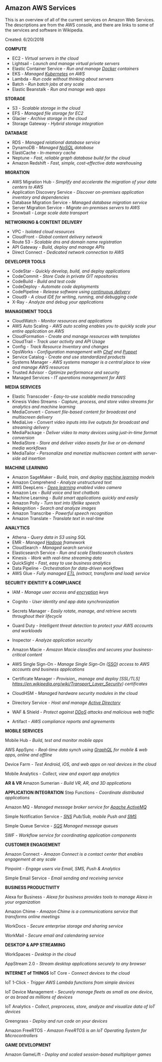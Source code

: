 ## Amazon AWS Services

This is an overview of all of the current services on Amazon Web Services. The descriptions are from the AWS console, and there are links to some of the services and software in Wikipedia.

Created: 6/20/2018

**COMPUTE**

 - EC2 - *Virtual servers in the cloud*
 - Lightsail - *Launch and manage virtual private servers*
 - Elastic Container Service - *Run and manage
   [Docker](https://www.docker.com/) containers*
 - EKS - *Managed [Kubernetes](https://kubernetes.io/) on AWS*
 - Lambda - *Run code without thinking about servers*
 - Batch - *Run batch jobs at any scale*
 - Elastic Beanstalk - *Run and manage web apps*

**STORAGE**

 - S3 - *Scalable storage in the cloud*
 - EFS - *Managed file storage for EC2*
 - Glacier - *Archive storage in the cloud*
 - Storage Gateway - *Hybrid storage integration*

**DATABASE**

 - RDS - *Managed relational database service*
 - DynamoDB - *Managed [NoSQL](https://en.wikipedia.org/wiki/NoSQL)   database*
 - ElastiCache - *In-memory cache*
 - Neptune - *Fast, reliable graph database build for the cloud*
 - Amazon Redshift - *Fast, simple, cost-effective data warehousing*

**MIGRATION**

 - AWS Migration Hub - *Simplify and accelerate the migration of your  data centers to AWS*
 - Application Discovery Service - *Discover on-premises application inventory and dependencies*
 - Database Migration Service - *Managed database migration service*
 - Server Migration Service - *Migrate on-premises servers to AWS*
 - Snowball - *Large scale data transport*

**NETWORKING & CONTENT DELIVERY**

 - VPC - *Isolated cloud resources*
 - CloudFront - *Global content delivery network*
 - Route 53 - *Scalable dns and domain name registration*
 - API Gateway - *Build, deploy and manage APIs*
 - Direct Connect - *Dedicated network connection to AWS*

**DEVELOPER TOOLS**

 - CodeStar - *Quickly develop, build, and deploy applications*
 - CodeCommit - *Store Code in private GIT repositories*
 - CodeBuild - *Build and test code*
 - CodeDeploy - *Automate code deployments*
 - CodePipeline - *Release software using [continuous
   delivery](https://en.wikipedia.org/wiki/Continuous_delivery)*
 - Cloud9 - *A cloud IDE   for writing, running, and debugging code*
 - X-Ray - *Analyze and debug your applications*

**MANAGEMENT TOOLS**

 - CloudWatch - *Monitor resources and applications*
 - AWS Auto Scaling - *AWS auto scaling enables you to quickly scale your entire application on AWS*
 - CloudFormation - *Create and manage resources with templates*
 - CloudTrail - *Track user activity and API Usage*
 - Config - *Track Resource Inventory and changes*
 - OpsWorks - *Configuration management with
   [Chef](https://en.wikipedia.org/wiki/Chef_%28software%29) and  [Puppet](https://en.wikipedia.org/wiki/Puppet_%28software%29)*
 - Service Catalog - *Create and use standardized products*
 - Systems Manager - *AWS systems manager is a central place to view and  manage AWS resources*
 - Trusted Advisor - *Optimize performance and security*
 - Managed Services - *IT operations management for AWS*

**MEDIA SERVICES**

 - Elastic Transcoder - *Easy-to-use scalable media transcoding*
 - Kinesis Video Streams - *Capture, process, and store video streams  for analytics and machine learning*
 - MediaConvert - *Convert file-based content for broadcast and
   multiscreen delivery*
 - MediaLive - *Convert video inputs into live outputs for broadcast and streaming delivery*
 - MediaPackage - *Deliver video to many devices using just-in-time format conversion*
 - MediaStore - *Store and deliver video assets for live or on-demand media workflows*
 - MediaTailor - *Personalize and monetize multiscreen content with server-side ad insertion*

**MACHINE LEARNING**

 - Amazon SageMaker - *Build, train, and deploy [machine
   learning](https://en.wikipedia.org/wiki/Machine_learning) models*
 - Amazon Comprehend - *Analyze unstructured text*
 - AWS DeepLens - *[Deep learning](https://en.wikipedia.org/wiki/Deep_learning) enabled video camera*
 - Amazon Lex - *Build voice and text chatbots*
 - Machine Learning - *Build smart applications quickly and easily*
 - Amazon Polly - *Turn text into lifelike speech*
 - Rekognition - *Search and analyze images*
 - Amazon Transcribe - *Powerful speech recognition*
 - Amazon Translate - *Translate text in real-time*

**ANALYTICS**

 - Athena - *Query data in S3 using SQL*
 - EMR - *Managed [Hadoop](http://hadoop.apache.org/)  framework*
 - CloudSearch - *Managed search service*
 - Elasticsearch Service - *Run and scale Elasticsearch clusters*
 - Kinesis - *Work with real-time streaming data*
 - QuickSight - *Fast, easy to use business analytics*
 - Data Pipeline - *Orchestration for data-driven workflows*
 - AWS Glue - *Fully managed   [ETL](https://en.wikipedia.org/wiki/Extract,_transform,_load) (extract, transform and load) service*

**SECURITY IDENTITY & COMPLIANCE**

 - IAM - *Manage user access and [encryption](https://en.wikipedia.org/wiki/Public-key_cryptography)
   keys*
 - Cognito - *User identity and app data synchronization*
 - Secrets Manager - *Easily rotate, manage, and retrieve secrets
   throughout their lifecycle*
 - Guard Duty - *Intelligent threat detection to protect your AWS
   accounts and workloads*
 - Inspector - *Analyze application security*
 - Amazon Macie - *Amazon Macie classifies and secures your
   business-critical content*
 - AWS Single Sign-On - *Manage Single Sign-On
   ([SSO](https://en.wikipedia.org/wiki/Single_sign-on)) access to AWS accounts and business applications*
 - Certificate Manager - *Provision,, manage and deploy
   [SSL/TLS] https://en.wikipedia.org/wiki/Transport_Layer_Security)
   certificates*
 - CloudHSM - *Managed hardware security modules in the cloud*
 - Directory Service - *Host and manage [Active
   Directory](https://en.wikipedia.org/wiki/Active_Directory)*

 - WAF & Shield - *Protect against
   [DDoS](https://en.wikipedia.org/wiki/Denial-of-service_attack#Distributed_attack)
   attacks and malicious web traffic*

 - Artifact - *AWS compliance reports and agreements*

**MOBILE SERVICES**

Mobile Hub - *Build, test and monitor mobile apps*

AWS AppSync - *Real-time data synch using [GraphQL](https://en.wikipedia.org/wiki/GraphQL) for mobile & web apps, online and offline*

Device Farm - *Test Android, iOS, and web apps on real devices in the cloud*

Mobile Analytics - *Collect, view and export app analytics*


**AR & VR**
Amazon Sumerian - *Build VR, AR, and 3D applications*


**APPLICATION INTEGRATION**
Step Functions - *Coordinate distributed applications*

Amazon MQ - *Managed message broker service for [Apache ActiveMQ](https://en.wikipedia.org/wiki/Apache_ActiveMQ)*

Simple Notification Service - *[SNS](https://en.wikipedia.org/wiki/Amazon_Simple_Notification_Service) Pub/Sub, mobile Push and [SMS](https://en.wikipedia.org/wiki/SMS)*

Simple Queue Service - *[SQS](https://en.wikipedia.org/wiki/Amazon_Simple_Queue_Service) Managed message queues*

SWF - *Workflow service for coordinating application components*

**CUSTOMER ENGAGEMENT**

Amazon Connect - *Amazon Connect is a contact center that enables engagement at any scale*

Pinpoint - *Engage users via Email, SMS, Push & Analytics*

Simple Email Service - *Email sending and receiving service*

**BUSINESS PRODUCTIVITY**

Alexa for Business - *Alexa for business provides tools to manage Alexa in your organization*

Amazon Chime - *Amazon Chime is a communications service that transforms online meetings*

WorkDocs - *Secure enterprise storage and sharing service*

WorkMail - *Secure email and calendaring service*

**DESKTOP & APP STREAMING**

WorkSpaces - *Desktop in the cloud*

AppStream 2.0 - *Stream desktop applications securely to any browser*

**INTERNET of THINGS**
IoT Core - *Connect devices to the cloud*

IoT 1-Click - *Trigger AWS Lambda functions from simple devices*

IoT Device Management - *Securely manage fleets as small as one device, or as broad as millions of devices*

IoT Analytics - *Collect, preprocess, store, analyze and visualize data of IoT devices*

Greengrass - *Deploy and run code on your devices*

Amazon FreeRTOS - *Amazon FreeRTOS is an IoT Operating System for Microcontrollers*

**GAME DEVELOPMENT**

Amazon GameLift - *Deploy and scaled session-based multiplayer games*



<!--stackedit_data:
eyJoaXN0b3J5IjpbMjU4NTA2MzQxXX0=
-->
<!--stackedit_data:
eyJoaXN0b3J5IjpbMTA0OTI1Mjg0MSw0NDI0MTU0NDMsLTEwNT
QyNTUxMzYsMTk5ODQzNzQzOSwxMDgyODU4MDgwLC0xNzkzOTc3
MTM2LC05Mzg2OTQ3MzYsLTk1MzM3ODc5MiwxOTI4OTEwMTU3LC
0xOTg0MjU5NDU5LDU3MzU1MTgwMCwtMTI1NjM1NzE0MSwtMTk4
ODYyODA0NywyMDQ4NDM0Njk2LDcxNTI5MjA4OCwtMTg4OTkzNj
QyMiwxNTQzNDg0MjAyXX0=
-->